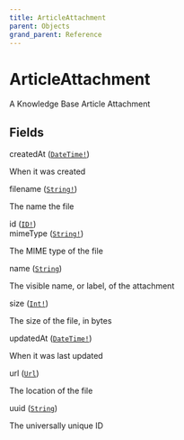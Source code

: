 ```yaml
---
title: ArticleAttachment
parent: Objects
grand_parent: Reference
---
```


# ArticleAttachment

A Knowledge Base Article Attachment

## Fields

<div class="field-entry ">
  <span id="createdat" class="field-name anchored">createdAt (<code><a href="/docs/reference/scalar/datetime">DateTime!</a></code>)</span>

  <div class="description-wrapper">
   <p>When it was created</p>

  </div>
</div>

<div class="field-entry ">
  <span id="filename" class="field-name anchored">filename (<code><a href="/docs/reference/scalar/string">String!</a></code>)</span>

  <div class="description-wrapper">
   <p>The name the file</p>

  </div>
</div>

<div class="field-entry ">
  <span id="id" class="field-name anchored">id (<code><a href="/docs/reference/scalar/id">ID!</a></code>)</span>

  <div class="description-wrapper">

  </div>
</div>

<div class="field-entry ">
  <span id="mimetype" class="field-name anchored">mimeType (<code><a href="/docs/reference/scalar/string">String!</a></code>)</span>

  <div class="description-wrapper">
   <p>The MIME type of the file</p>

  </div>
</div>

<div class="field-entry ">
  <span id="name" class="field-name anchored">name (<code><a href="/docs/reference/scalar/string">String</a></code>)</span>

  <div class="description-wrapper">
   <p>The visible name, or label, of the attachment</p>

  </div>
</div>

<div class="field-entry ">
  <span id="size" class="field-name anchored">size (<code><a href="/docs/reference/scalar/int">Int!</a></code>)</span>

  <div class="description-wrapper">
   <p>The size of the file, in bytes</p>

  </div>
</div>

<div class="field-entry ">
  <span id="updatedat" class="field-name anchored">updatedAt (<code><a href="/docs/reference/scalar/datetime">DateTime!</a></code>)</span>

  <div class="description-wrapper">
   <p>When it was last updated</p>

  </div>
</div>

<div class="field-entry ">
  <span id="url" class="field-name anchored">url (<code><a href="/docs/reference/scalar/url">Url</a></code>)</span>

  <div class="description-wrapper">
   <p>The location of the file</p>

  </div>
</div>

<div class="field-entry ">
  <span id="uuid" class="field-name anchored">uuid (<code><a href="/docs/reference/scalar/string">String</a></code>)</span>

  <div class="description-wrapper">
   <p>The universally unique ID</p>

  </div>
</div>

